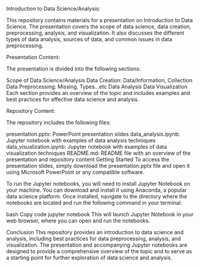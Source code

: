 

Introduction to Data Science/Analysis:

This repository contains materials for a presentation on Introduction to Data Science. The presentation covers the scope of data science, data creation, preprocessing, analysis, and visualization. It also discusses the different types of data analysis, sources of data, and common issues in data preprocessing.

Presentation Content:

The presentation is divided into the following sections:

Scope of Data Science/Analysis
Data Creation: Data/Information, Collection
Data Preprocessing: Missing, Types...etc
Data Analysis
Data Visualization
Each section provides an overview of the topic and includes examples and best practices for effective data science and analysis.

Repository Content:

The repository includes the following files:

presentation.pptx: PowerPoint presentation slides
data_analysis.ipynb: Jupyter notebook with examples of data analysis techniques
data_visualization.ipynb: Jupyter notebook with examples of data visualization techniques
README.md: README file with an overview of the presentation and repository content
Getting Started
To access the presentation slides, simply download the presentation.pptx file and open it using Microsoft PowerPoint or any compatible software.

To run the Jupyter notebooks, you will need to install Jupyter Notebook on your machine. You can download and install it using Anaconda, a popular data science platform. Once installed, navigate to the directory where the notebooks are located and run the following command in your terminal:

bash
Copy code
jupyter notebook
This will launch Jupyter Notebook in your web browser, where you can open and run the notebooks.

Conclusion
This repository provides an introduction to data science and analysis, including best practices for data preprocessing, analysis, and visualization. The presentation and accompanying Jupyter notebooks are designed to provide a comprehensive overview of the topic and to serve as a starting point for further exploration of data science and analysis.
